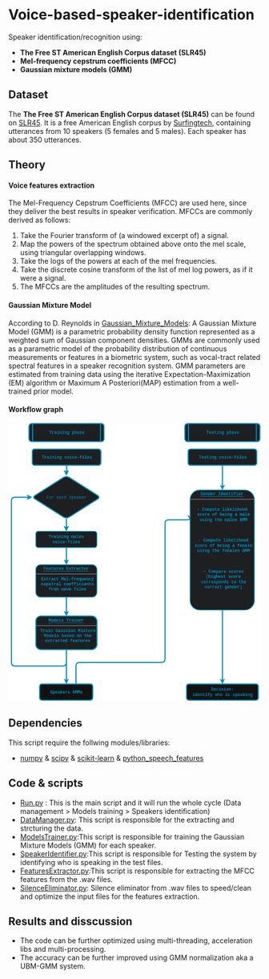 # Voice-based-speaker-identification
Speaker identification/recognition using:
  - **The Free ST American English Corpus dataset (SLR45)**
  - **Mel-frequency cepstrum coefficients (MFCC)**
  - **Gaussian mixture models (GMM)**
## Dataset
The  **The Free ST American English Corpus dataset (SLR45)**  can be found on [SLR45](http://www.openslr.org/45/). It is a free American English corpus by [Surfingtech](www.surfing.ai), containing utterances from 10 speakers (5 females and 5 males). Each speaker has about 350 utterances.

## Theory

#### Voice features extraction
The Mel-Frequency Cepstrum Coefficients (MFCC) are used here, since they deliver the best results in speaker verification.
MFCCs are commonly derived as follows:
1. Take the Fourier transform of (a windowed excerpt of) a signal.
2. Map the powers of the spectrum obtained above onto the mel scale, using triangular overlapping windows.
3. Take the logs of the powers at each of the mel frequencies.
4. Take the discrete cosine transform of the list of mel log powers, as if it were a signal.
5. The MFCCs are the amplitudes of the resulting spectrum.

#### Gaussian Mixture Model
According to D. Reynolds in [Gaussian_Mixture_Models](https://pdfs.semanticscholar.org/734b/07b53c23f74a3b004d7fe341ae4fce462fc6.pdf):
A Gaussian Mixture Model (GMM) is a parametric probability density function represented as a weighted sum of Gaussian component densities. GMMs are commonly used as a parametric model of the probability distribution of continuous measurements or features in a biometric system, such as vocal-tract related spectral features in a speaker recognition system. GMM parameters are estimated from training data using the iterative Expectation-Maximization (EM) algorithm or Maximum A Posteriori(MAP) estimation from a well-trained prior model.

#### Workflow graph
<p align="center">
  <img src="speaker.png" width="600"/>
</p>


## Dependencies
This script require the follwing modules/libraries:
* [numpy](http://www.numpy.org/) & [scipy](https://www.scipy.org/) & [scikit-learn](https://scikit-learn.org/stable/) & [python_speech_features](https://github.com/jameslyons/python_speech_features)

## Code & scripts
- [Run.py](Run.py) : This is the main script and it will run the whole cycle (Data management > Models training > Speakers identification)
- [DataManager.py](Code/DataManager.py): This script is responsible for the extracting and strcturing the data.
- [ModelsTrainer.py](Code/ModelsTrainer.py):This script is responsible for training the Gaussian Mixture Models (GMM) for each speaker.
- [SpeakerIdentifier.py](Code/GenderIdentifier.py):This script is responsible for Testing the system by identifying who is speaking in the test files.
- [FeaturesExtractor.py](Code/FeaturesExtractor.py):This script is responsible for extracting the MFCC features from the .wav files.
- [SilenceEliminator.py](Code/SilenceEliminator.py): Silence eliminator from .wav files to speed/clean and optimize the input files for the features extraction.

## Results and disscussion
- The code can be further optimized using multi-threading, acceleration libs and multi-processing.
- The accuracy can be further improved using GMM normalization aka a UBM-GMM system.
